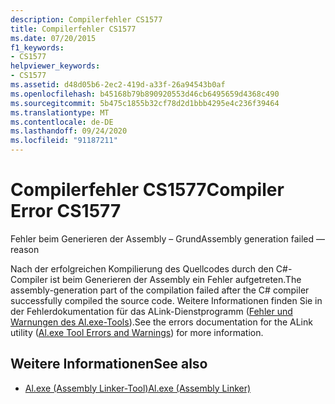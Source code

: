 ```yaml
---
description: Compilerfehler CS1577
title: Compilerfehler CS1577
ms.date: 07/20/2015
f1_keywords:
- CS1577
helpviewer_keywords:
- CS1577
ms.assetid: d48d05b6-2ec2-419d-a33f-26a94543b0af
ms.openlocfilehash: b45168b79b890920553d46cb6495659d4368c490
ms.sourcegitcommit: 5b475c1855b32cf78d2d1bbb4295e4c236f39464
ms.translationtype: MT
ms.contentlocale: de-DE
ms.lasthandoff: 09/24/2020
ms.locfileid: "91187211"
---
```

# <a name="compiler-error-cs1577"></a><span data-ttu-id="e5437-103">Compilerfehler CS1577</span><span class="sxs-lookup"><span data-stu-id="e5437-103">Compiler Error CS1577</span></span>

<span data-ttu-id="e5437-104">Fehler beim Generieren der Assembly – Grund</span><span class="sxs-lookup"><span data-stu-id="e5437-104">Assembly generation failed —reason</span></span>  
  
 <span data-ttu-id="e5437-105">Nach der erfolgreichen Kompilierung des Quellcodes durch den C#-Compiler ist beim Generieren der Assembly ein Fehler aufgetreten.</span><span class="sxs-lookup"><span data-stu-id="e5437-105">The assembly-generation part of the compilation failed after the C# compiler successfully compiled the source code.</span></span> <span data-ttu-id="e5437-106">Weitere Informationen finden Sie in der Fehlerdokumentation für das ALink-Dienstprogramm ([Fehler und Warnungen des Al.exe-Tools](../../framework/tools/al-exe-assembly-linker.md#errors-and-warnings)).</span><span class="sxs-lookup"><span data-stu-id="e5437-106">See the errors documentation for the ALink utility ([Al.exe Tool Errors and Warnings](../../framework/tools/al-exe-assembly-linker.md#errors-and-warnings)) for more information.</span></span>  
  
## <a name="see-also"></a><span data-ttu-id="e5437-107">Weitere Informationen</span><span class="sxs-lookup"><span data-stu-id="e5437-107">See also</span></span>

- [<span data-ttu-id="e5437-108">Al.exe (Assembly Linker-Tool)</span><span class="sxs-lookup"><span data-stu-id="e5437-108">Al.exe (Assembly Linker)</span></span>](../../framework/tools/al-exe-assembly-linker.md)

